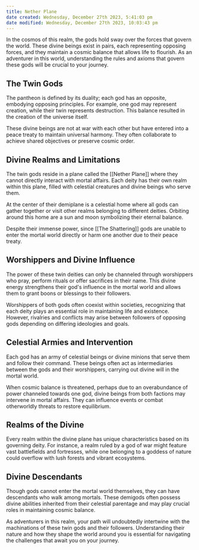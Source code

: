 ```yaml
---
title: Nether Plane
date created: Wednesday, December 27th 2023, 5:41:03 pm
date modified: Wednesday, December 27th 2023, 10:03:43 pm
---
```


In the cosmos of this realm, the gods hold sway over the forces that govern the world. These divine beings exist in pairs, each representing opposing forces, and they maintain a cosmic balance that allows life to flourish. As an adventurer in this world, understanding the rules and axioms that govern these gods will be crucial to your journey.

## The Twin Gods

The pantheon is defined by its duality; each god has an opposite, embodying opposing principles. For example, one god may represent creation, while their twin represents destruction. This balance resulted in the creation of the universe itself.

These divine beings are not at war with each other but have entered into a peace treaty to maintain universal harmony. They often collaborate to achieve shared objectives or preserve cosmic order.

## Divine Realms and Limitations

The twin gods reside in a plane called the [[Nether Plane]] where they cannot directly interact with mortal affairs. Each deity has their own realm within this plane, filled with celestial creatures and divine beings who serve them.

At the center of their demiplane is a celestial home where all gods can gather together or visit other realms belonging to different deities. Orbiting around this home are a sun and moon symbolizing their eternal balance.

Despite their immense power, since [[The Shattering]] gods are unable to enter the mortal world directly or harm one another due to their peace treaty.

## Worshippers and Divine Influence

The power of these twin deities can only be channeled through worshippers who pray, perform rituals or offer sacrifices in their name. This divine energy strengthens their god's influence in the mortal world and allows them to grant boons or blessings to their followers.

Worshippers of both gods often coexist within societies, recognizing that each deity plays an essential role in maintaining life and existence. However, rivalries and conflicts may arise between followers of opposing gods depending on differing ideologies and goals.

## Celestial Armies and Intervention

Each god has an army of celestial beings or divine minions that serve them and follow their command. These beings often act as intermediaries between the gods and their worshippers, carrying out divine will in the mortal world.

When cosmic balance is threatened, perhaps due to an overabundance of power channeled towards one god, divine beings from both factions may intervene in mortal affairs. They can influence events or combat otherworldly threats to restore equilibrium.

## Realms of the Divine

Every realm within the divine plane has unique characteristics based on its governing deity. For instance, a realm ruled by a god of war might feature vast battlefields and fortresses, while one belonging to a goddess of nature could overflow with lush forests and vibrant ecosystems.

## Divine Descendants

Though gods cannot enter the mortal world themselves, they can have descendants who walk among mortals. These demigods often possess divine abilities inherited from their celestial parentage and may play crucial roles in maintaining cosmic balance.

As adventurers in this realm, your path will undoubtedly intertwine with the machinations of these twin gods and their followers. Understanding their nature and how they shape the world around you is essential for navigating the challenges that await you on your journey.
